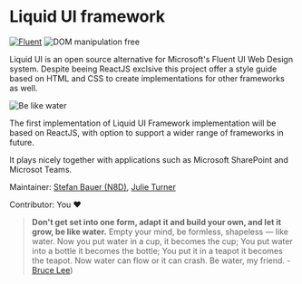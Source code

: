 # Liquid UI framework

[![Fluent](https://img.shields.io/badge/Fluent-blue)](https://www.youtube.com/watch?v=cJMwBwFj5nQ) ![DOM manipulation free](https://img.shields.io/badge/100%25%20DOM%20manipulation%20free-orange)

Liquid UI is an open source alternative for Microsoft's Fluent UI Web Design system. Despite beeing ReactJS exclsive this project offer a style guide based on HTML and CSS to create implementations for other frameworks as well.

![Be like water][logo]

The first implementation of Liquid UI Framework implementation will be based on ReactJS, with option to support a wider range of frameworks in future.

It plays nicely together with applications such as Microsoft SharePoint and Microsot Teams.

Maintainer: [Stefan Bauer (N8D)](https://github.com/StfBauer), [Julie Turner](https://github.com/juliemturner)

Contributor: You ❤️


 
 



> **Don't get set into one form, adapt it and build your own, and let it grow, be like water.** Empty your mind, be formless, shapeless — like water. Now you put water in a cup, it becomes the cup; You put water into a bottle it becomes the bottle; You put it in a teapot it becomes the teapot. Now water can flow or it can crash. Be water, my friend. - [Bruce Lee](https://www.youtube.com/watch?v=cJMwBwFj5nQ))

[logo]: https://repository-images.githubusercontent.com/283776534/01832f00-d2a6-11ea-93d7-5e08834f3171 "Be like water and adopt fast"